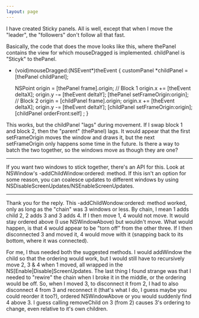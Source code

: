 ```yaml
---
layout: page
---
```


I have created Sticky panels.  All is well, except that when I move the "leader", the "followers" don't follow all that fast.

Basically, the code that does the move looks like this, where thePanel contains the view for which mouseDragged is implemented.  childPanel is "Sticyk" to thePanel.
    
- (void)mouseDragged:(NSEvent*)theEvent
{
	customPanel *childPanel = [thePanel childPanel];
	
	NSPoint origin = [thePanel frame].origin;
// Block 1
	origin.x += [theEvent deltaX];
	origin.y -= [theEvent deltaY];
	[thePanel setFrameOrigin:origin];
// Block 2
	origin = [childPanel frame].origin;
	origin.x += [theEvent deltaX];
	origin.y -= [theEvent deltaY];
	[childPanel setFrameOrigin:origin];
	[childPanel orderFront:self] ;
}


This works, but the childPanel "lags" during movement.  If I swap block 1 and block 2, then the "parent" (thePanel) lags.  It would appear that the first setFrameOrigin moves the window and draws it, but the next setFrameOrigin only happens some time in the future.  Is there a way to batch the two together, so the windows move as though they are one?

----
If you want two windows to stick together, there's an API for this. Look at NSWindow's     -addChildWindow:ordered: method. If this isn't an option for some reason, you can coalesce updates to different windows by using NSDisableScreenUpdates/NSEnableScreenUpdates.

----
Thank you for the reply.  This -addChildWondow:ordered: method worked, only as long as the "chain" was 3 windows or less.  By chain, I mean 1 adds child 2, 2 adds 3 and 3 adds 4.  If I then move 1, 4 would not move.  It would stay ordered above (I use NSWindowAbove) but wouldn't move.  What would happen, is that 4 would appear to be "torn off" from the other three.  If I then disconnected 3 and moved it, 4 would move with it (snapping back to its bottom, where it was connected).

For me, I thus needed both the suggested methods.  I would addWindow the child so that the ordering would work, but I would still have to recursively move 2, 3 & 4 when 1 moved, all wrapped in the NS[Enable|Disable]ScreenUpdates.  The last thing I found strange was that I needed to "rewire" the chain when I broke it in the middle, or the ordering would be off.  So, when I moved 3, to disconnect it from 2, I had to also disconnect 4 from 3 and reconnect it (that's what I do, I guess maybe you could reorder it too?), ordered NSWindowAbove or you would suddenly find 4 above 3.  I guess calling removeChild on 3 (from 2) causes 3's ordering to change, even relative to it's own children.
